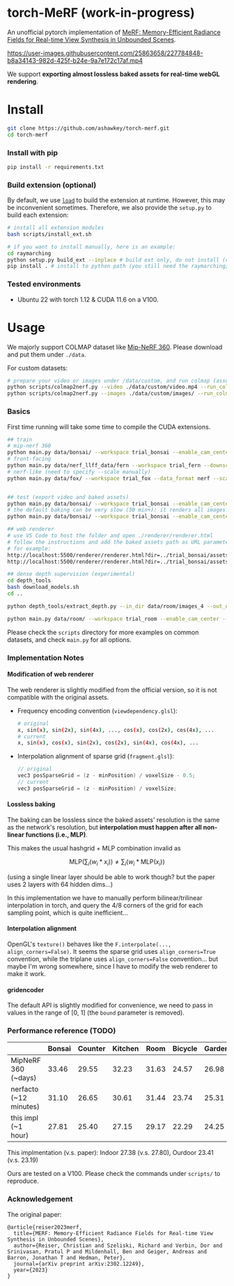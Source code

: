 # torch-MeRF (work-in-progress)

An unofficial pytorch implementation of [MeRF: Memory-Efficient Radiance Fields for Real-time View Synthesis in Unbounded Scenes](https://merf42.github.io/).


https://user-images.githubusercontent.com/25863658/227784848-b8a34143-982d-425f-b24e-9a7e172c17af.mp4


We support **exporting almost lossless baked assets for real-time webGL rendering**.

# Install

```bash
git clone https://github.com/ashawkey/torch-merf.git
cd torch-merf
```

### Install with pip
```bash
pip install -r requirements.txt
```

### Build extension (optional)
By default, we use [`load`](https://pytorch.org/docs/stable/cpp_extension.html#torch.utils.cpp_extension.load) to build the extension at runtime.
However, this may be inconvenient sometimes.
Therefore, we also provide the `setup.py` to build each extension:
```bash
# install all extension modules
bash scripts/install_ext.sh

# if you want to install manually, here is an example:
cd raymarching
python setup.py build_ext --inplace # build ext only, do not install (only can be used in the parent directory)
pip install . # install to python path (you still need the raymarching/ folder, since this only install the built extension.)
```

### Tested environments
* Ubuntu 22 with torch 1.12 & CUDA 11.6 on a V100.

# Usage

We majorly support COLMAP dataset like [Mip-NeRF 360](http://storage.googleapis.com/gresearch/refraw360/360_v2.zip).
Please download and put them under `./data`.

For custom datasets:
```bash
# prepare your video or images under /data/custom, and run colmap (assumed installed):
python scripts/colmap2nerf.py --video ./data/custom/video.mp4 --run_colmap # if use video
python scripts/colmap2nerf.py --images ./data/custom/images/ --run_colmap # if use images
```

### Basics
First time running will take some time to compile the CUDA extensions.
```bash
## train
# mip-nerf 360
python main.py data/bonsai/ --workspace trial_bonsai --enable_cam_center --downscale 4
# front-facing
python main.py data/nerf_llff_data/fern --workspace trial_fern --downscale 4
# nerf-like (need to specify --scale manually)
python main.py data/fox/ --workspace trial_fox --data_format nerf --scale 0.3


## test (export video and baked assets)
python main.py data/bonsai/ --workspace trial_bonsai --enable_cam_center --downscale 4 --test
# the default baking can be very slow (30 min+): it renders all images at full resolution from the training dataset. Use --fast_baking to speed up (just ~1min) at the cost of possibily missing some background blocks:
python main.py data/bonsai/ --workspace trial_bonsai --enable_cam_center --downscale 4 --test --test_no_video --fast_baking

## web renderer
# use VS Code to host the folder and open ./renderer/renderer.html
# follow the instructions and add the baked assets path as URL parameters to start rendering.
# for example:
http://localhost:5500/renderer/renderer.html?dir=../trial_bonsai/assets
http://localhost:5500/renderer/renderer.html?dir=../trial_bonsai/assets&quality=low # phone, low, medium, high

## dense depth supervision (experimental)
cd depth_tools
bash download_models.sh
cd ..

python depth_tools/extract_depth.py --in_dir data/room/images_4 --out_dir data/room/depths

python main.py data/room/ --workspace trial_room --enable_cam_center --downscale 4 --enable_dense_depth
```

Please check the `scripts` directory for more examples on common datasets, and check `main.py` for all options.

### Implementation Notes

#### Modification of web renderer
The web renderer is slightly modified from the official version, so it is not compatible with the original assets.

* Frequency encoding convention (`viewdependency.glsl`):
    ```bash
    # original
    x, sin(x), sin(2x), sin(4x), ..., cos(x), cos(2x), cos(4x), ...
    # current
    x, sin(x), cos(x), sin(2x), cos(2x), sin(4x), cos(4x), ...
    ```

* Interpolation alignment of sparse grid (`fragment.glsl`):
    ```cpp
    // original
    vec3 posSparseGrid = (z - minPosition) / voxelSize - 0.5;
    // current
    vec3 posSparseGrid = (z - minPosition) / voxelSize;
    ```


#### Lossless baking
The baking can be lossless since the baked assets' resolution is the same as the network's resolution, 
but **interpolation must happen after all non-linear functions (i.e., MLP)**. 

This makes the usual hashgrid + MLP combination invalid as

$$
\text{MLP}(\sum_i(w_i * x_i)) \ne \sum_i(w_i * \text{MLP}(x_i))
$$

(using a single linear layer should be able to work though? but the paper uses 2 layers with 64 hidden dims...)

In this implementation we have to manually perform bilinear/trilinear interpolation in torch, and query the 4/8 corners of the grid for each sampling point, which is quite inefficient...

#### Interpolation alignment
OpenGL's `texture()` behaves like the `F.interpolate(..., align_corners=False)`.
It seems the sparse grid uses `align_corners=True` convention, while the triplane uses `align_corners=False` convention... but maybe I'm wrong somewhere, since I have to modify the web renderer to make it work.

#### gridencoder
The default API is slightly modified for convenience, we need to pass in values in the range of [0, 1] (the `bound` parameter is removed).

### Performance reference (TODO)

|        | Bonsai | Counter | Kitchen | Room | Bicycle | Garden | Stump |
| ---    | --- | --- | --- | --- | --- | --- | --- |
| MipNeRF 360 (~days)            | 33.46 | 29.55 | 32.23 | 31.63 | 24.57 | 26.98 | 26.40 | 
| nerfacto (~12 minutes)         | 31.10 | 26.65 | 30.61 | 31.44 | 23.74 | 25.31 | 25.48 |
| this impl (~1 hour)            | 27.81 | 25.40 | 27.15 | 29.17 | 22.29 | 24.25 | 23.70 |

This implmentation (v.s. paper): Indoor 27.38 (v.s. 27.80), Ourdoor 23.41 (v.s. 23.19)

Ours are tested on a V100. 
Please check the commands under `scripts/` to reproduce.

### Acknowledgement

The original paper:
```
@article{reiser2023merf,
  title={MERF: Memory-Efficient Radiance Fields for Real-time View Synthesis in Unbounded Scenes},
  author={Reiser, Christian and Szeliski, Richard and Verbin, Dor and Srinivasan, Pratul P and Mildenhall, Ben and Geiger, Andreas and Barron, Jonathan T and Hedman, Peter},
  journal={arXiv preprint arXiv:2302.12249},
  year={2023}
}
```
